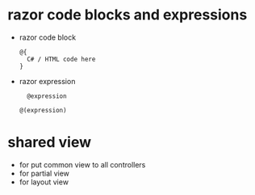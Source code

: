 # razor code blocks and expressions

- razor code block

  ```
  @{
    C# / HTML code here
  }
  ```

- razor expression

  ```
    @expression
  ```

  ```
  @(expression)
  ```

# shared view
- for put common view to all controllers
- for partial view
- for layout view